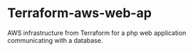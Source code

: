 # Terraform-aws-web-ap
AWS infrastructure from Terraform for a php web application communicating with a database.
